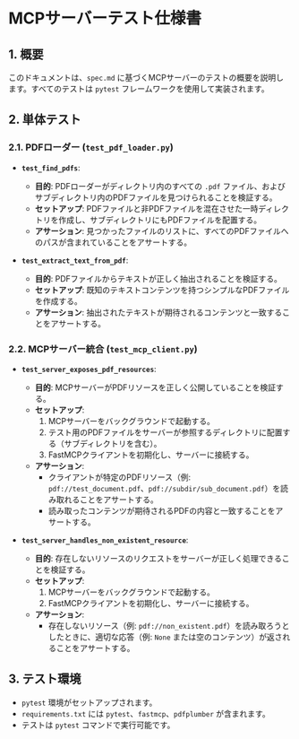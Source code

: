 # MCPサーバーテスト仕様書

## 1. 概要

このドキュメントは、`spec.md` に基づくMCPサーバーのテストの概要を説明します。すべてのテストは `pytest` フレームワークを使用して実装されます。

## 2. 単体テスト

### 2.1. PDFローダー (`test_pdf_loader.py`)

- **`test_find_pdfs`**:
  - **目的**: PDFローダーがディレクトリ内のすべての `.pdf` ファイル、およびサブディレクトリ内のPDFファイルを見つけられることを検証する。
  - **セットアップ**: PDFファイルと非PDFファイルを混在させた一時ディレクトリを作成し、サブディレクトリにもPDFファイルを配置する。
  - **アサーション**: 見つかったファイルのリストに、すべてのPDFファイルへのパスが含まれていることをアサートする。

- **`test_extract_text_from_pdf`**:
  - **目的**: PDFファイルからテキストが正しく抽出されることを検証する。
  - **セットアップ**: 既知のテキストコンテンツを持つシンプルなPDFファイルを作成する。
  - **アサーション**: 抽出されたテキストが期待されるコンテンツと一致することをアサートする。

### 2.2. MCPサーバー統合 (`test_mcp_client.py`)

- **`test_server_exposes_pdf_resources`**:
  - **目的**: MCPサーバーがPDFリソースを正しく公開していることを検証する。
  - **セットアップ**:
    1. MCPサーバーをバックグラウンドで起動する。
    2. テスト用のPDFファイルをサーバーが参照するディレクトリに配置する（サブディレクトリを含む）。
    3. FastMCPクライアントを初期化し、サーバーに接続する。
  - **アサーション**:
    - クライアントが特定のPDFリソース（例: `pdf://test_document.pdf`、`pdf://subdir/sub_document.pdf`）を読み取れることをアサートする。
    - 読み取ったコンテンツが期待されるPDFの内容と一致することをアサートする。

- **`test_server_handles_non_existent_resource`**:
  - **目的**: 存在しないリソースのリクエストをサーバーが正しく処理できることを検証する。
  - **セットアップ**:
    1. MCPサーバーをバックグラウンドで起動する。
    2. FastMCPクライアントを初期化し、サーバーに接続する。
  - **アサーション**:
    - 存在しないリソース（例: `pdf://non_existent.pdf`）を読み取ろうとしたときに、適切な応答（例: `None` または空のコンテンツ）が返されることをアサートする。

## 3. テスト環境

- `pytest` 環境がセットアップされます。
- `requirements.txt` には `pytest`、`fastmcp`、`pdfplumber` が含まれます。
- テストは `pytest` コマンドで実行可能です。